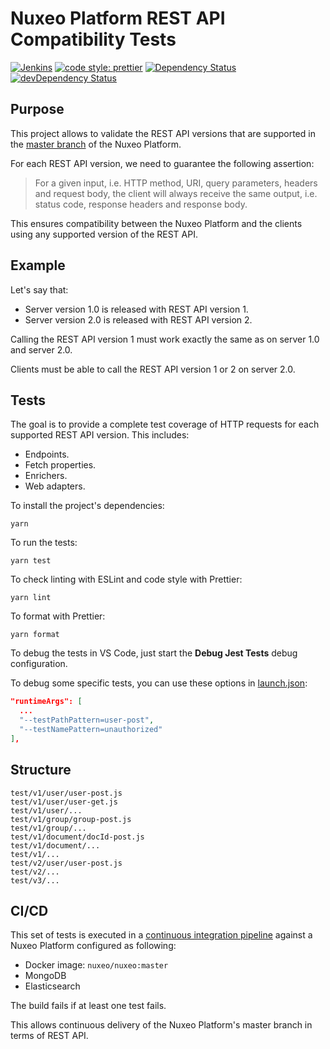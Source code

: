 # Nuxeo Platform REST API Compatibility Tests

[![Jenkins](https://jenkins.platform.dev.nuxeo.com/buildStatus/icon?job=nuxeo/rest-api-compatibility-tests/master)](https://jenkins.platform.dev.nuxeo.com/job/nuxeo/job/rest-api-compatibility-tests/job/master)
[![code style: prettier](https://img.shields.io/badge/code_style-prettier-ff69b4.svg?style=flat-square)](https://github.com/prettier/prettier)
[![Dependency Status](https://img.shields.io/david/nuxeo/rest-api-compatibility-tests.svg?style=flat-square)](https://david-dm.org/nuxeo/rest-api-compatibility-tests) [![devDependency Status](https://img.shields.io/david/dev/nuxeo/rest-api-compatibility-tests.svg?style=flat-square)](https://david-dm.org/nuxeo/rest-api-compatibility-tests#info=devDependencies)

## Purpose

This project allows to validate the REST API versions that are supported in the [master branch](https://github.com/nuxeo/nuxeo) of the Nuxeo Platform.

For each REST API version, we need to guarantee the following assertion:

> For a given input, i.e. HTTP method, URI, query parameters, headers and request body, the client will always receive the same output, i.e. status code, response headers and response body.

This ensures compatibility between the Nuxeo Platform and the clients using any supported version of the REST API.

## Example

Let's say that:

- Server version 1.0 is released with REST API version 1.
- Server version 2.0 is released with REST API version 2.

Calling the REST API version 1 must work exactly the same as on server 1.0 and server 2.0.

Clients must be able to call the REST API version 1 or 2 on server 2.0.

## Tests

The goal is to provide a complete test coverage of HTTP requests for each supported REST API version. This includes:

- Endpoints.
- Fetch properties.
- Enrichers.
- Web adapters.

To install the project's dependencies:

```shell
yarn
```

To run the tests:

```shell
yarn test
```

To check linting with ESLint and code style with Prettier:

```shell
yarn lint
```

To format with Prettier:

```shell
yarn format
```

To debug the tests in VS Code, just start the **Debug Jest Tests** debug configuration.

To debug some specific tests, you can use these options in [launch.json](.vscode/launch.json):

```json
"runtimeArgs": [
  ...
  "--testPathPattern=user-post",
  "--testNamePattern=unauthorized"
],
```

## Structure

```shell
test/v1/user/user-post.js
test/v1/user/user-get.js
test/v1/user/...
test/v1/group/group-post.js
test/v1/group/...
test/v1/document/docId-post.js
test/v1/document/...
test/v1/...
test/v2/user/user-post.js
test/v2/...
test/v3/...
```

## CI/CD

This set of tests is executed in a [continuous integration pipeline](https://jenkins.platform.dev.nuxeo.com/job/nuxeo/job/rest-api-compatibility-tests/) against a Nuxeo Platform configured as following:

- Docker image: `nuxeo/nuxeo:master`
- MongoDB
- Elasticsearch

The build fails if at least one test fails.

This allows continuous delivery of the Nuxeo Platform's master branch in terms of REST API.
